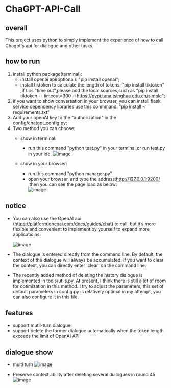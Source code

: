 # ChaGPT-API-Call

## overall
This project uses python to simply implement the experience of how to call Chagpt's api for dialogue and other tasks.

## how to run
1. install python package(terminal):
    - install openai api(optional): "pip install openai";
    - install tiktoken to calculate the length of tokens: "pip install tiktoken" ,if tips "time out",please add the local sources,such as "pip install tiktoken --      timeout=300 -i https://pypi.tuna.tsinghua.edu.cn/simple";
2. if you want to show conversation in your browser, you can install flask service dependency libraries use this conmmand: "pip install -r requirements.txt"
3. Add your openAI key to the "authorization" in the config/chatgpt_config.py;
4. Two method you can choose:
    - show in terminal: 
        - run this command "python test.py" in your terminal,or run test.py in your ide.
        ![image](https://user-images.githubusercontent.com/17317538/233408407-f798960d-cde1-4f8f-af5a-98edbe7a5dd8.png)


    - show in your browser:
        -   run this command "python manager.py"
        -   open your browser, and type the address:http://127.0.0.1:9200/ ,then you can see the page load as below:  
        ![image](https://user-images.githubusercontent.com/17317538/233398571-83818f5a-8e00-45ad-9b32-d6db1dbfdd55.png)


## notice
- You can also use the OpenAI api (https://platform.openai.com/docs/guides/chat) to call, but it’s more flexible and convenient to implement by yourself to expand more applicatioins.
  
  ![image](https://user-images.githubusercontent.com/17317538/222936144-e1b52aa2-b400-4680-a2cb-7dd7ffd99a93.png)
- The dialogue is entered directly from the command line. By default, the context of the dialogue will always be accumulated. If you want to clear the context, you can directly enter 'clear' on the command line.
- The recently added method of deleting the history dialogue is implemented in tools/utils.py. At present, I think there is still a lot of room for optimization in this method. I try to adjust the parameters, this set of default parameters in config.py is relatively optimal in my attempt, you can also configure it in this file.


## features
- support mutil-turn dialogue
- support delete the former dialogue automatically when the token length exceeds the limit of OpenAI API

## dialogue show
- multi turn
![image](https://user-images.githubusercontent.com/17317538/222916920-4bf3a9bc-68de-4e3d-86b4-12881c5c6926.png)

- Preserve context ability after deleting several dialogues in round 45
![image](https://user-images.githubusercontent.com/17317538/224521387-cbc3db6b-8638-4ece-bfc5-dbf6dd1d9bdb.png)


